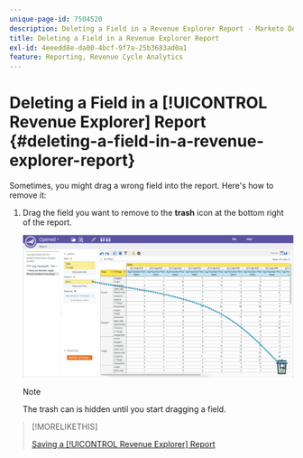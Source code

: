 ```yaml
---
unique-page-id: 7504520
description: Deleting a Field in a Revenue Explorer Report - Marketo Docs - Product Documentation
title: Deleting a Field in a Revenue Explorer Report
exl-id: 4eeedd8e-da00-4bcf-9f7a-25b3683ad0a1
feature: Reporting, Revenue Cycle Analytics
---
```

# Deleting a Field in a [!UICONTROL Revenue Explorer] Report {#deleting-a-field-in-a-revenue-explorer-report}

Sometimes, you might drag a wrong field into the report. Here's how to remove it:

1. Drag the field you want to remove to the **trash** icon at the bottom right of the report.

   ![](assets/image2015-3-24-16-3a40-3a13.png)

   >[!NOTE]
   >
   >The trash can is hidden until you start dragging a field.

>[!MORELIKETHIS]
>
>[Saving a [!UICONTROL Revenue Explorer] Report](/help/marketo/product-docs/reporting/revenue-cycle-analytics/revenue-explorer/saving-a-revenue-explorer-report.md)
